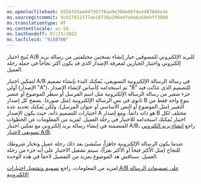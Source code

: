 ```yaml
---
ms.openlocfilehash: b556fd3ae047d9778aa9e384e60f4eed8766ba3e
ms.sourcegitcommit: 9cd1f812177ae16736a296e4fa9a6a50ebff3808
ms.translationtype: HT
ms.contentlocale: ar-SA
ms.lasthandoff: 07/23/2022
ms.locfileid: "9188700"
---
```

يُتيح اختبار A/B للبريد الإلكتروني للمسوقين خيار إنشاء نسختين مختلفتين من رسالة بريد إلكتروني واختبار الخيارين لمعرفة الإصدار الذي قد يكون أكثر نجاحاً في حملة رحلة العميل.

لتمكين اختبار A/B في رسالة الرسالة الإلكترونية التسويقي، يُمكنك البدء بإنشاء تصميم أولي (الإصدار "A")، ثم استخدامه كأساس لإنشاء الإصدار "B" للتصميم الذي عدّلت فيه جزء صغير من رسالة الرسالة الإلكترونية مثل اسم المرسل أو سطر الموضوع أو عنصر ثانوي في نص الرسالة الإلكترونية (مثل صورة). يسمح كل إصدار B بنوع واحد فقط من التغيير (مثل الموضوع أو النص الأساسي أو عنوان المرسل)، ولكن يُمكنك تحديد عدة اختبارات للتصميم ذاته، حيث يكون الإصدار A هو ذاته دائماً، ومع إصدار B مختلف لكل اختبار يُمكنك استخدامه للاختبار في رحلة العميل. لمزيد من المعلومات عن الخطوات المتضمنة في إنشاء رسالة بريد إلكتروني مع تمكين اختبار A/B، راجع [إنشاء بريد إلكتروني تسويقي لاختبار A/B](/dynamics365/marketing/email-a-b-testing?azure-portal=true#create-a-marketing-email-for-ab-testing).

عندما يكون الرسالة الإلكترونية جاهزاً، ستُنشئ بعد ذلك رحلة عميل وتختار شروطك للنجاح (مثل الأكثر فتحاً أو الأكثر نقراً). سيتم تشغيل الاختبار على أنه جزء من رحلة العميل. سنناقش هذ الموضوع بمزيد من التفصيل لاحقاً في هذه الوحدة.

لمزيد من المعلومات، راجع [تصميم وتشغيل اختبارات A/B على تصميمات الرسالة الإلكترونية](/dynamics365/marketing/email-a-b-testing?azure-portal=true#create-a-marketing-email-for-ab-testing)

